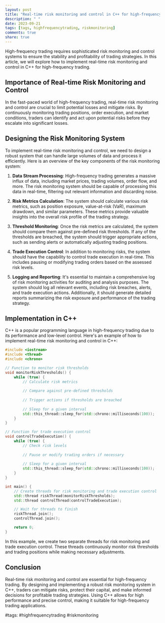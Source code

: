 ```yaml
---
layout: post
title: "Real-time risk monitoring and control in C++ for high-frequency trading"
description: " "
date: 2023-09-21
tags: [tags, highfrequencytrading, riskmonitoring]
comments: true
share: true
---
```


High-frequency trading requires sophisticated risk monitoring and control systems to ensure the stability and profitability of trading strategies. In this article, we will explore how to implement real-time risk monitoring and control in C++ for high-frequency trading.

## Importance of Real-time Risk Monitoring and Control

In the fast-paced world of high-frequency trading, real-time risk monitoring and control are crucial to limit potential losses and mitigate risks. By continuously monitoring trading positions, order execution, and market conditions, traders can identify and act upon potential risks before they escalate into significant losses.

## Designing the Risk Monitoring System

To implement real-time risk monitoring and control, we need to design a robust system that can handle large volumes of data and process it efficiently. Here is an overview of the key components of the risk monitoring system:

1. **Data Stream Processing**: High-frequency trading generates a massive influx of data, including market prices, trading volumes, order flow, and more. The risk monitoring system should be capable of processing this data in real-time, filtering out relevant information and discarding noise.

2. **Risk Metrics Calculation**: The system should calculate various risk metrics, such as position exposure, value-at-risk (VaR), maximum drawdown, and similar parameters. These metrics provide valuable insights into the overall risk profile of the trading strategy.

3. **Threshold Monitoring**: Once the risk metrics are calculated, the system should compare them against pre-defined risk thresholds. If any of the thresholds are breached, the system should trigger appropriate actions, such as sending alerts or automatically adjusting trading positions.

4. **Trade Execution Control**: In addition to monitoring risks, the system should have the capability to control trade execution in real-time. This includes pausing or modifying trading orders based on the assessed risk levels.

5. **Logging and Reporting**: It's essential to maintain a comprehensive log of risk monitoring activities for auditing and analysis purposes. The system should log all relevant events, including risk breaches, alerts, and trade execution actions. Additionally, it should generate detailed reports summarizing the risk exposure and performance of the trading strategy.

## Implementation in C++

C++ is a popular programming language in high-frequency trading due to its performance and low-level control. Here's an example of how to implement real-time risk monitoring and control in C++:

```cpp
#include <iostream>
#include <thread>
#include <chrono>

// Function to monitor risk thresholds
void monitorRiskThresholds() {
    while (true) {
        // Calculate risk metrics
        
        // Compare against pre-defined thresholds
        
        // Trigger actions if thresholds are breached
        
        // Sleep for a given interval
        std::this_thread::sleep_for(std::chrono::milliseconds(100));
    }
}

// Function for trade execution control
void controlTradeExecution() {
    while (true) {
        // Check risk levels
        
        // Pause or modify trading orders if necessary
        
        // Sleep for a given interval
        std::this_thread::sleep_for(std::chrono::milliseconds(100));
    }
}

int main() {
    // Create threads for risk monitoring and trade execution control
    std::thread riskThread(monitorRiskThresholds);
    std::thread controlThread(controlTradeExecution);

    // Wait for threads to finish
    riskThread.join();
    controlThread.join();

    return 0;
}
```

In this example, we create two separate threads for risk monitoring and trade execution control. These threads continuously monitor risk thresholds and trading positions while making necessary adjustments.

## Conclusion

Real-time risk monitoring and control are essential for high-frequency trading. By designing and implementing a robust risk monitoring system in C++, traders can mitigate risks, protect their capital, and make informed decisions for profitable trading strategies. Using C++ allows for high performance and precise control, making it suitable for high-frequency trading applications.

#tags: #highfrequencytrading #riskmonitoring